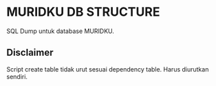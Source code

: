 # MURIDKU DB STRUCTURE

SQL Dump untuk database MURIDKU.

## Disclaimer

Script create table tidak urut sesuai dependency table. Harus diurutkan sendiri.